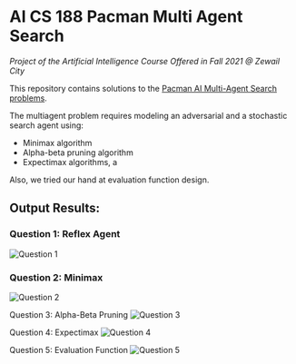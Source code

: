 # AI CS 188 Pacman Multi Agent Search
*Project of the Artificial Intelligence Course Offered in Fall 2021 @ Zewail City*

This repository contains solutions to the [Pacman AI Multi-Agent Search problems](https://inst.eecs.berkeley.edu/~cs188/sp20/project2/). 

The multiagent problem requires modeling an adversarial and a stochastic search agent using:
- Minimax algorithm 
- Alpha-beta pruning algorithm
- Expectimax algorithms, a

Also, we tried our hand at evaluation function design.

## Output Results:


### Question 1: Reflex Agent
![Question 1](https://github.com/ibrahimhamada/Pacman-Multi-Agent-Search/assets/58476343/4164998c-a97e-4307-af07-82ae7a26ab13)

### Question 2: Minimax
![Question 2](https://github.com/ibrahimhamada/Pacman-Multi-Agent-Search/assets/58476343/57aed784-69ff-4148-bf54-fe72b41b6769)

Question 3: Alpha-Beta Pruning
![Question 3](https://github.com/ibrahimhamada/Pacman-Multi-Agent-Search/assets/58476343/baa7c5d5-8c84-4d07-85f7-2929b59dde2b)

Question 4: Expectimax
![Question 4](https://github.com/ibrahimhamada/Pacman-Multi-Agent-Search/assets/58476343/51e71c47-48d2-4dc6-9e68-99859d89fe2e)

Question 5: Evaluation Function
![Question 5](https://github.com/ibrahimhamada/Pacman-Multi-Agent-Search/assets/58476343/a32a05bb-5cdf-4ae4-9302-be0cab62bdbc)
